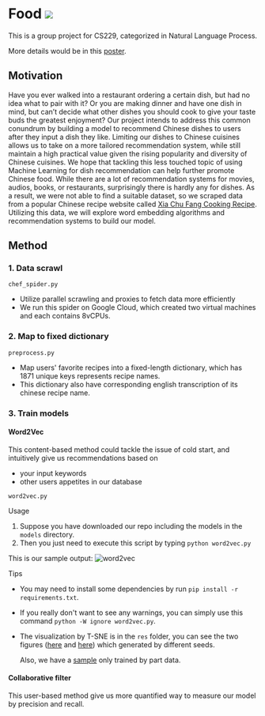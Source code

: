 # Food  <img src="https://latex.codecogs.com/gif.latex?\chi">
This is a group project for CS229, categorized in Natural Language Process.

More details would be in this [poster]().

## Motivation
Have you ever walked into a restaurant ordering a certain dish, but had no idea what to pair with it? Or you
are making dinner and have one dish in mind, but can’t decide what other dishes you should cook to give your taste
buds the greatest enjoyment?
Our project intends to address this common conundrum by building a model to recommend Chinese dishes
to users after they input a dish they like. Limiting our dishes to Chinese cuisines allows us to take on a more tailored
recommendation system, while still maintain a high practical value given the rising popularity and diversity of
Chinese cuisines. We hope that tackling this less touched topic of using Machine Learning for dish recommendation
can help further promote Chinese food.
While there are a lot of recommendation systems for movies, audios, books, or restaurants, surprisingly
there is hardly any for dishes. As a result, we were not able to find a suitable dataset, so we scraped data from a
popular Chinese recipe website called [Xia Chu Fang Cooking Recipe](https://www.xiachufang.com/). Utilizing this
data, we will explore word embedding algorithms and recommendation systems to build our model.


## Method

### 1. Data scrawl

```chef_spider.py``` 
- Utilize parallel scrawling and proxies to fetch data more efficiently
- We run this spider on Google Cloud, which created two virtual machines and each contains 8vCPUs.

### 2. Map to fixed dictionary

```preprocess.py```
- Map users' favorite recipes into a fixed-length dictionary, which has 1871 unique keys represents recipe names.
- This dictionary also have corresponding english transcription of its chinese recipe name.

### 3. Train models

#### Word2Vec
This content-based method could tackle the issue of cold start, and intuitively give us recommendations based on 
- your input keywords   
- other users appetites in our database 

```word2vec.py```

Usage
1. Suppose you have downloaded our repo including the models in the `models` directory.
2. Then you just need to execute this script by typing `python word2vec.py`

This is our sample output:
![word2vec](res/word2vec_output.png)


Tips
- You may need to install some dependencies by run `pip install -r requirements.txt`. 
- If you really don't want to see any warnings, you can simply use this command `python -W ignore word2vec.py`.
- The visualization by T-SNE is in the `res` folder, you can see the two figures ([here](res/word_tsne_full_1.html) and [here](res/word_tsne_full_2.html)) which generated by different seeds. 

    Also, we have a [sample](res/word_tsne_small.html) only trained by part data.   

#### Collaborative filter
This user-based method give us more quantified way to measure our model by precision and recall.
  